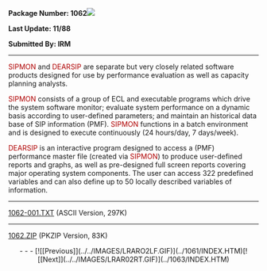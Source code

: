 <x-sas-window top="66" bottom="768" left="8" right="538">



<b>Package Number: 1062</b>![](../../IMAGES/OS2200.JPG)


<b>Last Update: 11/88</b>


<b>Submitted By: IRM</b>


&#10;
- - -
<font color="#AF0000">SIPMON</font> and <font color="#AF0000">DEARSIP</font> are separate but very closely related
software products designed for use by performance evaluation as well
as capacity planning analysts.


<font color="#AF0000">SIPMON</font> consists of a group of ECL and
executable programs which drive the system software monitor; evaluate
system performance on a dynamic basis according to user-defined
parameters; and maintain an historical data base of SIP information
(PMF). <font color="#AF0000">SIPMON</font> functions in a batch
environment and is designed to execute continuously (24 hours/day, 7
days/week).


<font color="#AF0000">DEARSIP</font> is an interactive program
designed to access a (PMF) performance master file (created via <font color="#AF0000">SIPMON</font>) to produce user-defined reports and
graphs, as well as pre-designed full screen reports covering major
operating system components. The user can access 322 predefined
variables and can also define up to 50 locally described variables of
information.


&#10;
- - -
[1062-001.TXT](1062-001.TXT)
(ASCII Version, 297K)


&#10;
- - -
[1062.ZIP](1062.ZIP)
(PKZIP Version, 83K)

<center>
- - -
[![[Previous]](../../IMAGES/LRARO2LF.GIF)](../1061/INDEX.HTM)[![[Next]](../../IMAGES/LRAR02RT.GIF)](../1063/INDEX.HTM)
</center>


</x-sas-window>